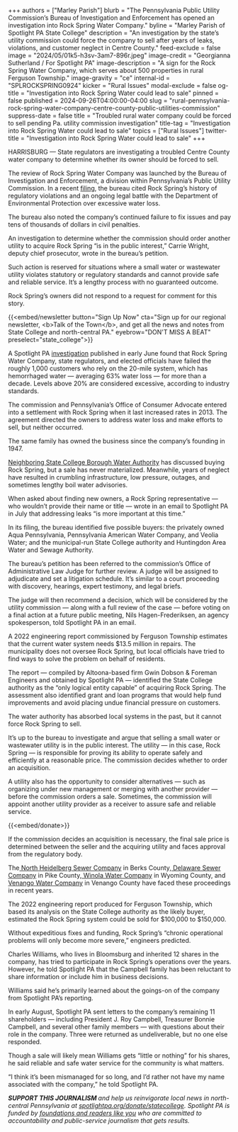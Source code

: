 +++
authors = ["Marley Parish"]
blurb = "The Pennsylvania Public Utility Commission’s Bureau of Investigation and Enforcement has opened an investigation into Rock Spring Water Company."
byline = "Marley Parish of Spotlight PA State College"
description = "An investigation by the state’s utility commission could force the company to sell after years of leaks, violations, and customer neglect in Centre County."
feed-exclude = false
image = "2024/05/01k5-h3sv-3am7-896r.jpeg"
image-credit = "Georgianna Sutherland / For Spotlight PA"
image-description = "A sign for the Rock Spring Water Company, which serves about 500 properties in rural Ferguson Township."
image-gravity = "ce"
internal-id = "SPLROCKSPRING0924"
kicker = "Rural Issues"
modal-exclude = false
og-title = "Investigation into Rock Spring Water could lead to sale"
pinned = false
published = 2024-09-26T04:00:00-04:00
slug = "rural-pennsylvania-rock-spring-water-company-centre-county-public-utilities-commission"
suppress-date = false
title = "Troubled rural water company could be forced to sell pending Pa. utility commission investigation"
title-tag = "Investigation into Rock Spring Water could lead to sale"
topics = ["Rural Issues"]
twitter-title = "Investigation into Rock Spring Water could lead to sale"
+++

HARRISBURG — State regulators are investigating a troubled Centre County water company to determine whether its owner should be forced to sell.

The review of Rock Spring Water Company was launched by the Bureau of Investigation and Enforcement, a division within Pennsylvania’s Public Utility Commission. In a recent <a href="https://www.puc.pa.gov/pcdocs/1849420.pdf">filing</a>, the bureau cited Rock Spring’s history of regulatory violations and an ongoing legal battle with the Department of Environmental Protection over excessive water loss.

The bureau also noted the company’s continued failure to fix issues and pay tens of thousands of dollars in civil penalties.

An investigation to determine whether the commission should order another utility to acquire Rock Spring “is in the public interest,” Carrie Wright, deputy chief prosecutor, wrote in the bureau’s petition.

Such action is reserved for situations where a small water or wastewater utility violates statutory or regulatory standards and cannot provide safe and reliable service. It’s a lengthy process with no guaranteed outcome.

Rock Spring’s owners did not respond to a request for comment for this story.

{{<embed/newsletter button="Sign Up Now" cta="Sign up for our regional newsletter, &lt;b&gt;Talk of the Town&lt;/b&gt;, and get all the news and notes from State College and north-central PA." eyebrow="DON&#39;T MISS A BEAT" preselect="state_college">}}

A Spotlight PA <a href="https://www.spotlightpa.org/statecollege/2024/06/pennsylvania-rock-spring-water-company-ferguson-township-environment-utilities/">investigation</a> published in early June found that Rock Spring Water Company, state regulators, and elected officials have failed the roughly 1,000 customers who rely on the 20-mile system, which has hemorrhaged water — averaging 63% water loss — for more than a decade. Levels above 20% are considered excessive, according to industry standards.

The commission and Pennsylvania’s Office of Consumer Advocate entered into a settlement with Rock Spring when it last increased rates in 2013. The agreement directed the owners to address water loss and make efforts to sell, but neither occurred.

The same family has owned the business since the company’s founding in 1947.

<a href="https://www.spotlightpa.org/statecollege/2024/07/rural-pennsylvania-rock-spring-water-company-state-college-centre-county/">Neighboring State College Borough Water Authority</a> has discussed buying Rock Spring, but a sale has never materialized. Meanwhile, years of neglect have resulted in crumbling infrastructure, low pressure, outages, and sometimes lengthy boil water advisories.

When asked about finding new owners, a Rock Spring representative — who wouldn’t provide their name or title — wrote in an email to Spotlight PA in July that addressing leaks “is more important at this time.”

In its filing, the bureau identified five possible buyers: the privately owned Aqua Pennsylvania, Pennsylvania American Water Company, and Veolia Water; and the municipal-run State College authority and Huntingdon Area Water and Sewage Authority.

The bureau’s petition has been referred to the commission’s Office of Administrative Law Judge for further review. A judge will be assigned to adjudicate and set a litigation schedule. It’s similar to a court proceeding with discovery, hearings, expert testimony, and legal briefs.

The judge will then recommend a decision, which will be considered by the utility commission — along with a full review of the case — before voting on a final action at a future public meeting, Nils Hagen-Frederiksen, an agency spokesperson, told Spotlight PA in an email.

A 2022 engineering report commissioned by Ferguson Township estimates that the current water system needs $13.5 million in repairs. The municipality does not oversee Rock Spring, but local officials have tried to find ways to solve the problem on behalf of residents.

The report — compiled by Altoona-based firm Gwin Dobson &amp; Foreman Engineers and obtained by Spotlight PA — identified the State College authority as the “only logical entity capable” of acquiring Rock Spring. The assessment also identified grant and loan programs that would help fund improvements and avoid placing undue financial pressure on customers.

The water authority has absorbed local systems in the past, but it cannot force Rock Spring to sell.

It’s up to the bureau to investigate and argue that selling a small water or wastewater utility is in the public interest. The utility — in this case, Rock Spring — is responsible for proving its ability to operate safely and efficiently at a reasonable price. The commission decides whether to order an acquisition.

A utility also has the opportunity to consider alternatives — such as organizing under new management or merging with another provider — before the commission orders a sale. Sometimes, the commission will appoint another utility provider as a receiver to assure safe and reliable service.

{{<embed/donate>}}

If the commission decides an acquisition is necessary, the final sale price is determined between the seller and the acquiring utility and faces approval from the regulatory body.

The<a href="https://www.puc.pa.gov/docket/I-2018-3001161"> North Heidelberg Sewer Company</a> in Berks County,<a href="https://www.puc.pa.gov/docket/I-2016-2526085"> Delaware Sewer Company</a> in Pike County,<a href="https://www.puc.pa.gov/press-release/2020/puc-approves-settlement-for-pennsylvania-american-water-company-s-acquisition-of-winola-water-company-in-wyoming-county"> Winola Water Company</a> in Wyoming County, and<a href="https://www.puc.pa.gov/docket/I-2023-3042312"> Venango Water Company</a> in Venango County have faced these proceedings in recent years.

The 2022 engineering report produced for Ferguson Township, which based its analysis on the State College authority as the likely buyer, estimated the Rock Spring system could be sold for $100,000 to $150,000.

Without expeditious fixes and funding, Rock Spring’s “chronic operational problems will only become more severe,” engineers predicted.

Charles Williams, who lives in Bloomsburg and inherited 12 shares in the company, has tried to participate in Rock Spring’s operations over the years. However, he told Spotlight PA that the Campbell family has been reluctant to share information or include him in business decisions.

Williams said he’s primarily learned about the goings-on of the company from Spotlight PA’s reporting.

In early August, Spotlight PA sent letters to the company’s remaining 11 shareholders — including President J. Roy Campbell, Treasurer Bonnie Campbell, and several other family members — with questions about their role in the company. Three were returned as undeliverable, but no one else responded.

Though a sale will likely mean Williams gets “little or nothing” for his shares, he said reliable and safe water service for the community is what matters.

“I think it’s been mismanaged for so long, and I’d rather not have my name associated with the company,” he told Spotlight PA.

<strong><em>SUPPORT THIS JOURNALISM </em></strong><em>and help us reinvigorate local news in north-central Pennsylvania at </em><a href="http://spotlightpa.org/donate/statecollege"><em>spotlightpa.org/donate/statecollege</em></a><em>. Spotlight PA is funded by </em><a href="https://www.spotlightpa.org/support"><em>foundations and readers like you</em></a><em> who are committed to accountability and public-service journalism that gets results.</em>

